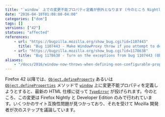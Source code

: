 ```yaml
---
title: "`window` 上での変更不能プロパティ定義が例外となります (今のところ Nightly と Developer Edition のみ)"
date: "2016-04-10T01:08:00-04:00"
categories: ["dom"]
tags: []
versions: ["42"]
statuses: "affected"
references:
    - url: "https://bugzilla.mozilla.org/show_bug.cgi?id=1107443"
      title: "Bug 1107443 - Make WindowProxy throw if you attempt to define a non-configurable property"
    - url: "https://bugzilla.mozilla.org/show_bug.cgi?id=1178638"
      title: "Bug 1178638 - Turn on the exceptions from bug 1107443 (Object.defineProperty on window with non-configurable property) on beta/release"
aliases:
    - "/docs/2016/window-now-throws-when-defining-non-configurable-property-currently-only-on-nightly-and-developer-edition/"
---
```

Firefox 42 以降では、[`Object.defineProperty`](https://developer.mozilla.org/ja/docs/Web/JavaScript/Reference/Global_Objects/Object/defineProperty) あるいは [`Object.defineProperties`](https://developer.mozilla.org/ja/docs/Web/JavaScript/Reference/Global_Objects/Object/defineProperties) メソッドで [`window`](https://developer.mozilla.org/ja/docs/Web/API/Window) 上に変更不能プロパティを定義しようとすると、最新の HTML 仕様に従って [`TypeError`](https://developer.mozilla.org/ja/docs/Web/JavaScript/Reference/Global_Objects/TypeError) が投げられます。今のところ、この変更は Firefox Nightly と Developer Edition のみで行われています。いくつかのサイト互換性問題が見つかっており、それを受けて Mozilla 開発者が次のステップを議論しています。
